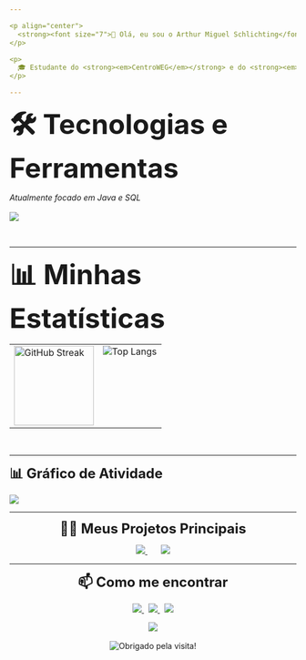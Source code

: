 ```yaml
---

<p align="center">
  <strong><font size="7">👋 Olá, eu sou o Arthur Miguel Schlichting</font></strong>
</p>

<p>
  🎓 Estudante do <strong><em>CentroWEG</em></strong> e do <strong><em>SENAI</em></strong> no curso de <strong><em>Desenvolvimento de Sistemas</em></strong>, com conhecimento básico em <strong><em>Inglês</em></strong>.
</p>

---
```


<p>
  <strong><font size="7">🛠️ Tecnologias e Ferramentas</font></strong>
</p>

<p>
  <em>Atualmente focado em Java e SQL</em>
  <br><br>
  <a href="https://skillicons.dev">
    <img src="https://skillicons.dev/icons?i=java,python,flask,js,html,css,bootstrap,sql,c,cpp,github,vscode,eclipse,anaconda,arduino&theme=dark&perline=8" />
  </a>
</p>

<br>

---

<p>
  <strong><font size="7">📊 Minhas Estatísticas</font></strong>
</p>

<p align="center">
  <table>
    <tr>
      <td valign="top">
        <a href="https://git.io/streak-stats">
          <img src="https://streak-stats.demolab.com?user=arthurSchgg&theme=tokyonight&exclude_days=Sun" alt="GitHub Streak" height="140px"/>
        </a>
      </td>
      <td valign="top">
        <img src="https://github-readme-stats.vercel.app/api/top-langs/?username=arthurSchgg&layout=compact&theme=tokyonight&hide_border=true" alt="Top Langs" />
      </td>
    </tr>
  </table>
  <br>

---

<p>
  <strong><font size="5">📊 Gráfico de Atividade</font></strong>
</p>

  <a href="https://github.com/ashutosh00710/github-readme-activity-graph">
    <img src="https://github-readme-activity-graph.vercel.app/graph?username=arthurSchgg&bg_color=0D1117&color=79D3C3&line=79D3C3&point=FFFFFF&area=true&hide_border=true" />
  </a>
</p>

---

<p align="center">
  <strong><font size="5">🧑‍💻 Meus Projetos Principais</font></strong>
</p>

<p align="center">
  <a href="https://github.com/arthurSchgg/Sistema-de-Gerenciamento-Agencia-de-Viagens">
    <img src="https://github-readme-stats.vercel.app/api/pin/?username=arthurSchgg&repo=Sistema-de-Gerenciamento-Agencia-de-Viagens&theme=tokyonight" />
  </a>
  &nbsp;&nbsp;&nbsp;&nbsp;&nbsp;
  <a href="https://github.com/arthurSchgg/Gerenciamento-de-Biblioteca">
    <img src="https://github-readme-stats.vercel.app/api/pin/?username=arthurSchgg&repo=Gerenciamento-de-Biblioteca&theme=tokyonight" />
  </a>
</p>

---

<p align="center">
  <strong><font size="5">📫 Como me encontrar</font></strong>
</p>

<p align="center">
  <a href="mailto:arthurms2904@gmail.com">
    <img src="https://img.shields.io/badge/Email-D14836?style=for-the-badge&logo=gmail&logoColor=white" />
  </a>
  &nbsp;
  <a href="https://wa.me/5547997695223">
    <img src="https://img.shields.io/badge/WhatsApp-25D366?style=for-the-badge&logo=whatsapp&logoColor=white" />
  </a>
  &nbsp;
  <a href="https://www.instagram.com/_thursch/">
    <img src="https://img.shields.io/badge/Instagram-E4405F?style=for-the-badge&logo=instagram&logoColor=white" />
  </a>
</p>

<p align="center">
  <img src="https://komarev.com/ghpvc/?username=arthurSchgg&label=VISUALIZA%C3%87%C3%95ES&color=000000" />
  <br><br>
  <img src="https://readme-typing-svg.herokuapp.com/?color=FFFFFF&center=true&vCenter=true&lines=Obrigado+pela+visita!+🚀;Volte+sempre+🙏" alt="Obrigado pela visita!">
</p>
